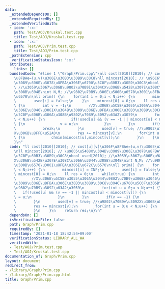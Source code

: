 ```yaml
---
data:
  _extendedDependsOn: []
  _extendedRequiredBy: []
  _extendedVerifiedWith:
  - icon: ':x:'
    path: Test/AOJ/Kruskal.test.cpp
    title: Test/AOJ/Kruskal.test.cpp
  - icon: ':x:'
    path: Test/AOJ/Prim.test.cpp
    title: Test/AOJ/Prim.test.cpp
  _pathExtension: cpp
  _verificationStatusIcon: ':x:'
  attributes:
    links: []
  bundledCode: "#line 1 \"Graph/Prim.cpp\"\nll cost[2010][2010]; // cost[u][v]\u306F\
    \u8FBAe=(u,v)\u306E\u30B3\u30B9\u30C8\nll mincost[2010]; // \u96C6\u5408X\u304B\
    \u3089\u306E\u3078\u8FBA\u306E\u6700\u5C0F\u30B3\u30B9\u30C8\nbool used[2010];\
    \ //\u3059\u3067\u306B\u9802\u70B9i\u304CX\u306B\u542B\u307E\u308C\u3066\u3044\
    \u308B\u304B\nint N,M; //\u9802\u70B9\u306E\u500B\u6570\u3001\u8FBA\u306E\u672C\
    \u6570\n\nll prim() {\n    for(int i = 0;i < N;i++) {\n        mincost[i] = INF;\n\
    \        used[i] = false;\n    }\n    mincost[0] = 0;\n    ll res = 0;\n    while(true)\
    \ {\n        int v = -1;\n        //X\u306B\u5C5E\u3055\u306A\u3044\u9802\u70B9\
    \u306E\u3046\u3061X\u304B\u3089\u306E\u8FBA\u306E\u30B3\u30B9\u30C8\u304C\u6700\
    \u5C0F\u306B\u306A\u308B\u9802\u70B9\u3092\u63A2\u3059\n        for(int u = 0;u\
    \ < N;u++) {\n            if(!used[u] && (v == -1 || mincost[u] < mincost[v]))\
    \ {\n                v = u;\n            }\n        }\n        if(v == -1) {\n\
    \            break;\n        }\n        used[v] = true; //\u9802\u70B9v\u3092\
    X\u306B\u8FFD\u52A0\n        res += mincost[v];\n        for(int u = 0;u < N;u++)\
    \ {\n            chmin(mincost[u],mincost[v]);\n        }\n    }\n    return res;\n\
    }\n"
  code: "ll cost[2010][2010]; // cost[u][v]\u306F\u8FBAe=(u,v)\u306E\u30B3\u30B9\u30C8\
    \nll mincost[2010]; // \u96C6\u5408X\u304B\u3089\u306E\u3078\u8FBA\u306E\u6700\
    \u5C0F\u30B3\u30B9\u30C8\nbool used[2010]; //\u3059\u3067\u306B\u9802\u70B9i\u304C\
    X\u306B\u542B\u307E\u308C\u3066\u3044\u308B\u304B\nint N,M; //\u9802\u70B9\u306E\
    \u500B\u6570\u3001\u8FBA\u306E\u672C\u6570\n\nll prim() {\n    for(int i = 0;i\
    \ < N;i++) {\n        mincost[i] = INF;\n        used[i] = false;\n    }\n   \
    \ mincost[0] = 0;\n    ll res = 0;\n    while(true) {\n        int v = -1;\n \
    \       //X\u306B\u5C5E\u3055\u306A\u3044\u9802\u70B9\u306E\u3046\u3061X\u304B\
    \u3089\u306E\u8FBA\u306E\u30B3\u30B9\u30C8\u304C\u6700\u5C0F\u306B\u306A\u308B\
    \u9802\u70B9\u3092\u63A2\u3059\n        for(int u = 0;u < N;u++) {\n         \
    \   if(!used[u] && (v == -1 || mincost[u] < mincost[v])) {\n                v\
    \ = u;\n            }\n        }\n        if(v == -1) {\n            break;\n\
    \        }\n        used[v] = true; //\u9802\u70B9v\u3092X\u306B\u8FFD\u52A0\n\
    \        res += mincost[v];\n        for(int u = 0;u < N;u++) {\n            chmin(mincost[u],mincost[v]);\n\
    \        }\n    }\n    return res;\n}\n"
  dependsOn: []
  isVerificationFile: false
  path: Graph/Prim.cpp
  requiredBy: []
  timestamp: '2021-01-18 18:42:54+09:00'
  verificationStatus: LIBRARY_ALL_WA
  verifiedWith:
  - Test/AOJ/Prim.test.cpp
  - Test/AOJ/Kruskal.test.cpp
documentation_of: Graph/Prim.cpp
layout: document
redirect_from:
- /library/Graph/Prim.cpp
- /library/Graph/Prim.cpp.html
title: Graph/Prim.cpp
---
```

